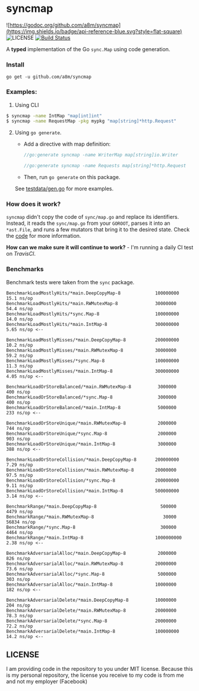# syncmap 
![https://godoc.org/github.com/a8m/syncmap](https://img.shields.io/badge/api-reference-blue.svg?style=flat-square)
![LICENSE](https://img.shields.io/badge/license-MIT-blue.svg?style=flat-square)
[![Build Status](https://travis-ci.com/a8m/syncmap.svg?token=ckAPcX3LvhP9wJPS6sgW&branch=master)](https://travis-ci.com/a8m/syncmap)

A __typed__ implementation of the Go `sync.Map` using code generation. 

### Install

```
go get -u github.com/a8m/syncmap
```

### Examples:

1. Using CLI
  ```bash
  $ syncmap -name IntMap "map[int]int"
  $ syncmap -name RequestMap -pkg mypkg "map[string]*http.Request"
  ```
  
2. Using `go generate`.
    
   - Add a directive with map definition:
     ```go
     //go:generate syncmap -name WriterMap map[string]io.Writer
   
     //go:generate syncmap -name Requests map[string]*http.Request
     ```
   - Then, run `go generate` on this package. 

   See [testdata/gen.go](https://github.com/a8m/syncmap/blob/master/testdata/gen.go) for more examples.
   
### How does it work?

`syncmap` didn't copy the code of `sync/map.go` and replace its identifiers. Instead, it reads the `sync/map.go` from
your `GOROOT`, parses it into an `*ast.File`, and runs a few mutators that bring it to the desired state.
Check the [code](https://github.com/a8m/syncmap/blob/master/syncmap.go#L91) for more information.

__How can we make sure it will continue to work?__ - I'm running a daily CI test on _TravisCI_.
   
### Benchmarks
Benchmark tests were taken from the `sync` package.
```
BenchmarkLoadMostlyHits/*main.DeepCopyMap-8         	100000000	        15.1 ns/op
BenchmarkLoadMostlyHits/*main.RWMutexMap-8          	30000000	        54.4 ns/op
BenchmarkLoadMostlyHits/*sync.Map-8                 	100000000	        14.0 ns/op
BenchmarkLoadMostlyHits/*main.IntMap-8              	300000000	        5.65 ns/op <--

BenchmarkLoadMostlyMisses/*main.DeepCopyMap-8       	200000000	        10.2 ns/op
BenchmarkLoadMostlyMisses/*main.RWMutexMap-8        	30000000	        59.2 ns/op
BenchmarkLoadMostlyMisses/*sync.Map-8               	100000000	        11.3 ns/op
BenchmarkLoadMostlyMisses/*main.IntMap-8            	300000000	        4.05 ns/op <--

BenchmarkLoadOrStoreBalanced/*main.RWMutexMap-8     	 3000000	       400 ns/op
BenchmarkLoadOrStoreBalanced/*sync.Map-8            	 3000000	       400 ns/op
BenchmarkLoadOrStoreBalanced/*main.IntMap-8         	 5000000	       233 ns/op <--

BenchmarkLoadOrStoreUnique/*main.RWMutexMap-8       	 2000000	       744 ns/op
BenchmarkLoadOrStoreUnique/*sync.Map-8              	 2000000	       903 ns/op
BenchmarkLoadOrStoreUnique/*main.IntMap-8           	 3000000	       388 ns/op <--

BenchmarkLoadOrStoreCollision/*main.DeepCopyMap-8   	200000000	         7.29 ns/op
BenchmarkLoadOrStoreCollision/*main.RWMutexMap-8    	20000000	         97.5 ns/op
BenchmarkLoadOrStoreCollision/*sync.Map-8           	200000000	         9.11 ns/op
BenchmarkLoadOrStoreCollision/*main.IntMap-8        	500000000	         3.14 ns/op <--

BenchmarkRange/*main.DeepCopyMap-8                  	  500000	      4479 ns/op
BenchmarkRange/*main.RWMutexMap-8                   	   30000	     56834 ns/op
BenchmarkRange/*sync.Map-8                          	  300000	      4464 ns/op
BenchmarkRange/*main.IntMap-8                       	1000000000	      2.38 ns/op <--

BenchmarkAdversarialAlloc/*main.DeepCopyMap-8       	 2000000	       826 ns/op
BenchmarkAdversarialAlloc/*main.RWMutexMap-8        	20000000	      73.6 ns/op
BenchmarkAdversarialAlloc/*sync.Map-8               	 5000000	       303 ns/op
BenchmarkAdversarialAlloc/*main.IntMap-8            	10000000	       182 ns/op <--

BenchmarkAdversarialDelete/*main.DeepCopyMap-8      	10000000	         204 ns/op
BenchmarkAdversarialDelete/*main.RWMutexMap-8       	20000000	        78.3 ns/op
BenchmarkAdversarialDelete/*sync.Map-8              	20000000	        72.2 ns/op
BenchmarkAdversarialDelete/*main.IntMap-8           	100000000	        14.2 ns/op <--
```


## LICENSE
I am providing code in the repository to you under MIT license. Because this is my personal repository, the license you receive to my code is from me and not my employer (Facebook)

